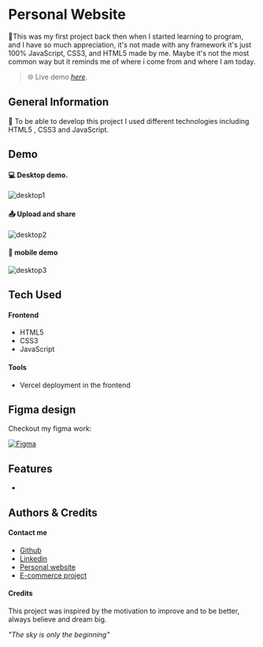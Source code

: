 # Personal Website

💖This was my first project back then when I started learning to program, and I have so much appreciation, it's not made with any framework it's just 100% JavaScript, CSS3, and HTML5 made by me. Maybe it's not the most common way but it reminds me of where i come from and where I am today.


> 🌐 Live demo [_here_](https://personal-website-ivan-escribano.vercel.app).

## General Information

🤖 To be able to develop this project I used different technologies including HTML5 , CSS3 and JavaScript.
## Demo

#### 💻 Desktop demo.
![desktop1](https://user-images.githubusercontent.com/82597141/204477738-980ea4c6-5d90-4977-86f7-115a0dd3ebd9.gif)

#### 📤 Upload and share
![desktop2](https://user-images.githubusercontent.com/82597141/204477733-d1b11045-9828-4a7a-b2cd-f1abaf7eed96.gif)


#### 📱 mobile demo
![desktop3](https://user-images.githubusercontent.com/82597141/204477741-804d7475-0654-46a6-9b59-d9a6830bc65d.gif)



## Tech Used

#### Frontend
- HTML5
- CSS3
- JavaScript

#### Tools
- Vercel deployment in the frontend

## Figma design
Checkout my figma work:

 [![Figma](https://img.shields.io/badge/Figma-F24E1E?style=for-the-badge&logo=figma&logoColor=white)](https://www.figma.com/file/my0DwEy69kH1aPHoWjlEM9/PERSONAL-WEB?node-id=0%3A1&t=DlQR8HUS0w1UntJL-1)


## Features
- 


## Authors & Credits
#### Contact me
- [Github](https://github.com/ivan-escribano)
- [Linkedin](https://github.com/ivan-escribano)
- [Personal website](https://personal-website-ivan-escribano.vercel.app)
- [E-commerce project](https://react-ecommerce-mobile-ivan.vercel.app/)


#### Credits
This project was inspired by the motivation to improve and to be better, always believe and dream big.

*"The sky is only the beginning"*
